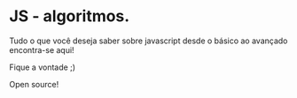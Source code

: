 # JS - algoritmos.

Tudo o que você deseja saber sobre javascript desde o básico ao avançado encontra-se aqui! 



Fique a vontade ;)

Open source!
